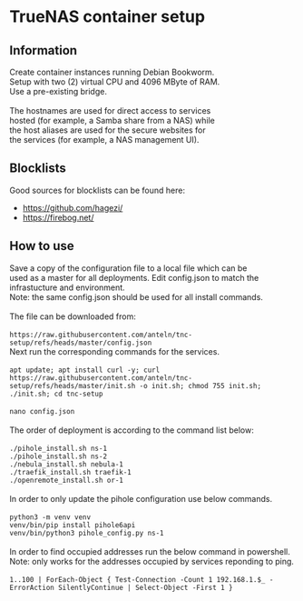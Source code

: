 # TrueNAS container setup

## Information

Create container instances running Debian Bookworm.\
Setup with two (2) virtual CPU and 4096 MByte of RAM.\
Use a pre-existing bridge.\
\
The hostnames are used for direct access to services\
hosted (for example, a Samba share from a NAS) while\
the host aliases are used for the secure websites for\
the services (for example, a NAS management UI).

## Blocklists

Good sources for blocklists can be found here:

* <https://github.com/hagezi/>
* <https://firebog.net/>

## How to use

Save a copy of the configuration file to a local file which can be\
used as a master for all deployments. Edit config.json to match the\
infrastucture and environment.\
Note: the same config.json should be used for all install commands.\
\
The file can be downloaded from:\
\
`https://raw.githubusercontent.com/anteln/tnc-setup/refs/heads/master/config.json`
\
Next run the corresponding commands for the services.\
\
`apt update; apt install curl -y; curl https://raw.githubusercontent.com/anteln/tnc-setup/refs/heads/master/init.sh -o init.sh; chmod 755 init.sh; ./init.sh; cd tnc-setup`\
\
`nano config.json`\
\
The order of deployment is according to the command list below:\
\
`./pihole_install.sh ns-1`\
`./pihole_install.sh ns-2`\
`./nebula_install.sh nebula-1`\
`./traefik_install.sh traefik-1`\
`./openremote_install.sh or-1`\
\
In order to only update the pihole configuration use below commands.\
\
`python3 -m venv venv`\
`venv/bin/pip install pihole6api`\
`venv/bin/python3 pihole_config.py ns-1`\
\
In order to find occupied addresses run the below command in powershell.\
Note: only works for the addresses occupied by services reponding to ping.\
\
`1..100 | ForEach-Object { Test-Connection -Count 1 192.168.1.$_ -ErrorAction SilentlyContinue | Select-Object -First 1 }`
